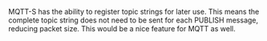 MQTT-S has the ability to register topic strings for later use. This means the complete topic string does not need to be sent for each PUBLISH message, reducing packet size. This would be a nice feature for MQTT as well.
